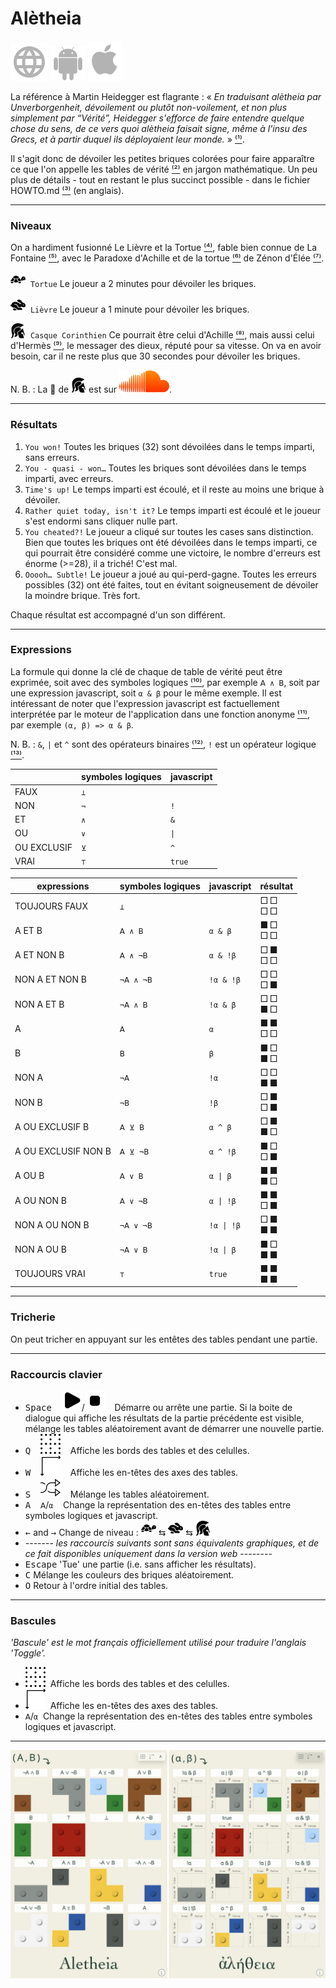 # Alètheia

<!-- ⁰¹²³⁴⁵⁶⁷⁸⁹ -->

[![WWW](assets/svg/internet-svgrepo-com.svg)](https://aletheia.cthiebaud.com/) 
[![Android App Store](assets/svg/android-svgrepo-com.svg)](https://play.google.com/store/apps/details?id=com.cthiebaud.aletheia.twa)
[![Apple App Store](assets/svg/Apple_logo_grey.svg)](https://apps.apple.com/us/app/aletheia-by-%C3%A6quologica/id6476017817)

La référence à Martin Heidegger est flagrante : « <i>En traduisant alètheia par Unverborgenheit, dévoilement ou plutôt non-voilement, et non plus simplement par “Vérité”, Heidegger s'efforce de faire entendre quelque chose du sens, de ce vers quoi alètheia faisait signe, même à l'insu des Grecs, et à partir duquel ils déployaient leur monde.</i> » [⁽¹⁾](https://fr.wikipedia.org/wiki/Al%C3%A8theia_dans_la_philosophie_de_Martin_Heidegger).

Il s'agit donc de dévoiler les petites briques colorées pour faire apparaître ce que l'on appelle les tables de vérité [⁽²⁾](https://fr.wikipedia.org/wiki/Table_de_v%C3%A9rit%C3%A9) en jargon mathématique. Un peu plus de détails - tout en restant le plus succinct possible - dans le fichier HOWTO.md [⁽³⁾](HOWTO.md) (en anglais).

--- 

### Niveaux

On a hardiment fusionné Le Lièvre et la Tortue [⁽⁴⁾](https://fr.wikipedia.org/wiki/Le_Li%C3%A8vre_et_la_Tortue_(La_Fontaine)), fable bien connue de La Fontaine [⁽⁵⁾](https://fr.wikipedia.org/wiki/Jean_de_La_Fontaine), avec le Paradoxe d'Achille et de la tortue [⁽⁶⁾](https://fr.wikipedia.org/wiki/Paradoxe_d%27Achille_et_de_la_tortue) de Zénon d'Élée [⁽⁷⁾](https://fr.wikipedia.org/wiki/Z%C3%A9non_d%27%C3%89l%C3%A9e).

<img src="svg/tortoise-fill-svgrepo-com.svg" style="width: 24px;">&nbsp; `Tortue` Le joueur a 2 minutes pour dévoiler les briques.

<img src="svg/hare-fill-svgrepo-com.svg" style="width: 24px;">&nbsp; `Lièvre` Le joueur a 1 minute pour dévoiler les briques.

<img src="svg/ancient-greek-helmet-1-svgrepo-com.svg" style="width: 24px;">&nbsp; `Casque Corinthien` Ce pourrait être celui d'Achille [⁽⁸⁾](https://fr.wikipedia.org/wiki/Achille), mais aussi celui d'Hermès [⁽⁹⁾](https://fr.wikipedia.org/wiki/Herm%C3%A8s), le messager des dieux, réputé pour sa vitesse. On va en avoir besoin, car il ne reste plus que 30 secondes pour dévoiler les briques.

N. B. : La 🎵 de <img src="svg/ancient-greek-helmet-1-svgrepo-com.svg" alt="Achilles" style="width: 24px;">
est sur [![SoundCloud](svg/soundcloud.svg)](https://soundcloud.com/christophe-thiebaud/aletheia?si=83569a3c774e4cdf84c684e74478af34&utm_source=clipboard&utm_medium=text&utm_campaign=social_sharing).

--- 

### Résultats

1. `You won!` Toutes les briques (32) sont dévoilées dans le temps imparti, sans erreurs.
2. `You - quasi - won…` Toutes les briques sont dévoilées dans le temps imparti, avec erreurs.
3. `Time's up!` Le temps imparti est écoulé, et il reste au moins une brique à dévoiler.
4. `Rather quiet today, isn't it?` Le temps imparti est écoulé et le joueur s'est endormi sans cliquer nulle part.
5. `You cheated?!` Le joueur a cliqué sur toutes les cases sans distinction. Bien que toutes les briques ont été dévoilées dans le temps imparti, ce qui pourrait être considéré comme une victoire, le nombre d'erreurs est énorme (>=28), il a triché! C'est mal.
6. `Ooooh… Subtle!` Le joueur a joué au qui-perd-gagne. Toutes les erreurs possibles (32) ont été faites, tout en évitant soigneusement de dévoiler la moindre brique. Très fort.

Chaque résultat est accompagné d'un son différent.

--- 

### Expressions

La formule qui donne la clé de chaque de table de vérité peut être exprimée, soit avec des symboles logiques [⁽¹⁰⁾](https://fr.wikipedia.org/wiki/Liste_de_symboles_logiques), par exemple `𝖠 ∧ 𝖡`, soit par une expression javascript, soit `α & β` pour le même exemple. Il est intéressant de noter que l'expression javascript est factuellement interprétée par le moteur de l'application dans une fonction anonyme [⁽¹¹⁾](https://fr.wikipedia.org/wiki/Fonction_anonyme), par exemple `(α, β) => α & β`. 

N. B. : `&`, `|` et `^` sont des opérateurs binaires [⁽¹²⁾](https://developer.mozilla.org/fr/docs/Web/JavaScript/Guide/Expressions_and_operators#op%C3%A9rateurs_binaires), `!` est un opérateur logique [⁽¹³⁾](https://developer.mozilla.org/fr/docs/Web/JavaScript/Guide/Expressions_and_operators#op%C3%A9rateurs_logiques).

|  | symboles logiques | javascript |
|---|---|---|
| FAUX        | `⊥`  | ` `   |
| NON         | `¬`  | `!`   |
| ET          | `∧`  | `&`   |
| OU          | `∨`  | `\|`  |
| OU EXCLUSIF | `⊻`  | `^`   |
| VRAI        | `⊤`  | `true`|


| expressions | symboles logiques | javascript | résultat |
|---|---|---|---|
| TOUJOURS FAUX       | `⊥`       | ` `        | □ □<br>□ □ |
| A ET B              | `𝖠 ∧ 𝖡`   | `α & β`    | ■ □<br>□ □ |
| A ET NON B          | `𝖠 ∧ ¬𝖡`  | `α & !β`   | □ ■<br>□ □ |
| NON A ET NON B      | `¬𝖠 ∧ ¬𝖡` | `!α & !β`  | □ □<br>□ ■ |
| NON A ET B          | `¬𝖠 ∧ 𝖡`  | `!α & β`   | □ □<br>■ □ |
| A                   | `𝖠`       | `α`        | ■ ■<br>□ □ |
| B                   | `𝖡`       | `β`        | ■ □<br>■ □ |
| NON A               | `¬𝖠`      | `!α`       | □ □<br>■ ■ |
| NON B               | `¬𝖡`      | `!β`       | □ ■<br>□ ■ |
| A OU EXCLUSIF B     | `𝖠 ⊻ 𝖡`   | `α ^ β`    | □ ■<br>■ □ | 
| A OU EXCLUSIF NON B | `𝖠 ⊻ ¬𝖡`  | `α ^ !β`   | ■ □<br>□ ■ |
| A OU B              | `𝖠 ∨ 𝖡`   | `α \| β`   | ■ ■<br>■ □ |
| A OU NON B          | `𝖠 ∨ ¬𝖡`  | `α \| !β`  | ■ ■<br>□ ■ |
| NON A OU NON B      | `¬𝖠 ∨ ¬𝖡` | `!α \| !β` | □ ■<br>■ ■ |
| NON A OU B          | `¬𝖠 ∨ 𝖡`  | `!α \| β`  | ■ □<br>■ ■ |
| TOUJOURS VRAI       | `⊤`       | `true`     | ■ ■<br>■ ■ |


--- 

### Tricherie

On peut tricher en appuyant sur les entêtes des tables pendant une partie.

--- 

### Raccourcis clavier

* <kbd>Space</kbd> &nbsp;&nbsp;&nbsp;<img src="svg/b-start.svg">/<img src="svg/b-stop.svg" >&nbsp;&nbsp;&nbsp; Démarre ou arrête une partie. Si la boite de dialogue qui affiche les résultats de la partie précédente est visible, mélange les tables aléatoirement avant de démarrer une nouvelle partie.
* <kbd>Q</kbd> &nbsp;&nbsp;&nbsp;<img src="svg/b-grid.svg"   >&nbsp;&nbsp;&nbsp; Affiche les bords des tables et des celulles.
* <kbd>W</kbd> &nbsp;&nbsp;&nbsp;<img src="svg/b-axes.svg"   >&nbsp;&nbsp;&nbsp; Affiche les en-têtes des axes des tables.
* <kbd>S</kbd> &nbsp;&nbsp;&nbsp;<img src="svg/b-shuffle.svg">&nbsp;&nbsp;&nbsp; Mélange les tables aléatoirement.
* <kbd>A</kbd> &nbsp;&nbsp;&nbsp;`𝖠`/`α`&nbsp;&nbsp;&nbsp; Change la représentation des en-têtes des tables entre symboles logiques et javascript.
* <kbd>←</kbd> and <kbd>→</kbd> Change de niveau : <img src="svg/tortoise-fill-svgrepo-com.svg" style="width: 24px;"> ⇆ <img src="svg/hare-fill-svgrepo-com.svg" style="width: 24px;"> ⇆ <img src="svg/ancient-greek-helmet-1-svgrepo-com.svg" style="width: 24px;">
* ------- *les raccourcis suivants sont sans équivalents graphiques, et de ce fait disponibles uniquement dans la version web* --------
* <kbd>Escape</kbd> 'Tue' une partie (i.e. sans afficher les résultats). 
* <kbd>C</kbd> Mélange les couleurs des briques aléatoirement.
* <kbd>O</kbd> Retour à l'ordre initial des tables.

--- 

### Bascules 

*'Bascule' est le mot français officiellement utilisé pour traduire l'anglais 'Toggle'.*

* <img src="svg/b-grid.svg" >&nbsp; Affiche les bords des tables et des celulles.
* <img src="svg/b-axes.svg" >&nbsp; Affiche les en-têtes des axes des tables.
* `𝖠`/`α`&nbsp; Change la représentation des en-têtes des tables entre symboles logiques et javascript.

--- 

![ἀλήθεια](screenshots/2024-03-20_2330x1688.jpg)
